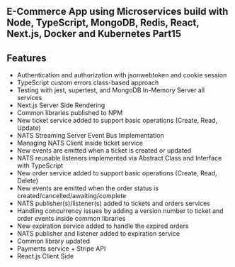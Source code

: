 ## E-Commerce App using Microservices build with Node, TypeScript, MongoDB, Redis, React, Next.js, Docker and Kubernetes Part15

## Features

- Authentication and authorization with jsonwebtoken and cookie session
-  TypeScript custom errors class-based approach
- Testing with jest, supertest, and MongoDB In-Memory Server all services
- Next.js Server Side Rendering
- Common libraries published to NPM
- New ticket service added to support basic operations (Create, Read, Update)
- NATS Streaming Server Event Bus Implementation
- Managing NATS Client inside ticket service
- New events are emitted when a ticket is created or updated
- NATS reusable listeners implemented via Abstract Class and Interface with TypeScript
- New order service added to support basic operations (Create, Read, Delete)
- New events are emitted when the order status is created/cancelled/awaiting/complete
- NATS publisher(s)/listener(s) added to tickets and orders services
- Handling concurrency issues by adding a version number to ticket and order events inside common libraries
- New expiration service added to handle the expired orders
- NATS publisher and listener added to expiration service
- Common library updated
- Payments service + Stripe API
- React.js Client Side
